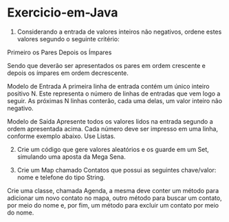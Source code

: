 # Exercicio-em-Java

1. Considerando a entrada de valores inteiros não negativos, ordene estes valores segundo o
seguinte critério:

  Primeiro os Pares
  Depois os Ímpares

Sendo que deverão ser apresentados os pares em ordem crescente e depois os ímpares em
ordem decrescente.

Modelo de Entrada
   A primeira linha de entrada contém um único inteiro positivo N. Este representa o número
de linhas de entradas que vem logo a seguir. As próximas N linhas conterão, cada uma
delas, um valor inteiro não negativo.

Modelo de Saída
   Apresente todos os valores lidos na entrada segundo a ordem apresentada acima. Cada
número deve ser impresso em uma linha, conforme exemplo abaixo.
Use Listas.

2. Crie um código que gere valores aleatórios e os guarde em um Set, simulando uma aposta
da Mega Sena.

3. Crie um Map chamado Contatos que possui as seguintes chave/valor: nome e telefone do
tipo String.

Crie uma classe, chamada Agenda, a mesma deve conter um método para adicionar um novo
contato no mapa, outro método para buscar um contato, por meio do nome e, por fim, um método
para excluir um contato por meio do nome.
